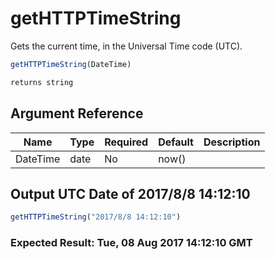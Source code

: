 # getHTTPTimeString

Gets the current time, in the Universal Time code (UTC).

```javascript
getHTTPTimeString(DateTime)
```

```javascript
returns string
```

## Argument Reference

| Name | Type | Required | Default | Description |
| --- | --- | --- | --- | --- |
| DateTime | date | No | now() |  |

## Output UTC Date of 2017/8/8 14:12:10

```javascript
getHTTPTimeString("2017/8/8 14:12:10")
```

### Expected Result: Tue, 08 Aug 2017 14:12:10 GMT
